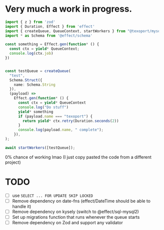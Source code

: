# Very much a work in progress. 

```typescript
import { z } from 'zod'
import { Duration, Effect } from 'effect'
import { createQueue, QueueContext, startWorkers } from "@texoport/mysqueue";
import * as Schema from '@effect/schema'

const something = Effect.gen(function* () {
  const ctx = yield* QueueContext;
  console.log(ctx.job)
})


const testQueue = createQueue(
  "test",
  Schema.Struct({
    name: Schema.String
  }),
  (payload) =>
    Effect.gen(function* () {
      const ctx = yield* QueueContext
      console.log("Do stuff")
      yield* something
      if (payload.name === "texoport") {
        return yield* ctx.retry(Duration.seconds(2))
      }
      console.log(payload.name, " complete");
    }),
);

await startWorkers([testQueue]);

```

0% chance of working lmao (I just copy pasted the code from a different project)

# TODO
- [ ] use `SELECT ... FOR UPDATE SKIP LOCKED`
- [ ] Remove dependency on date-fns (effect/DateTime should be able to handle it)
- [ ] Remove dependency on kysely (switch to @effect/sql-mysql2)
- [ ] Set up migrations function that runs whenever the queue starts
- [ ] Remove dependency on Zod and support any validator
